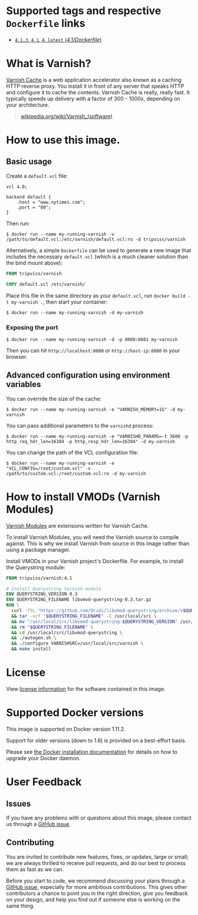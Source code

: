 # Supported tags and respective `Dockerfile` links

-	[`4.1.3`, `4.1`, `4`, `latest` (*4.1/Dockerfile*)](https://github.com/tripviss/docker-varnish/blob/master/4.1/Dockerfile)

# What is Varnish?

[Varnish Cache](https://www.varnish-cache.org/) is a web application accelerator also known as a caching HTTP reverse proxy. You install it in front of any server that speaks HTTP and configure it to cache the contents. Varnish Cache is really, really fast. It typically speeds up delivery with a factor of 300 - 1000x, depending on your architecture.

> [wikipedia.org/wiki/Varnish_(software)](https://en.wikipedia.org/wiki/Varnish_(software))

# How to use this image.

## Basic usage

Create a `default.vcl` file:

```vcl
vcl 4.0;

backend default {
    .host = "www.nytimes.com";
    .port = "80";
}
```

Then run:

```console
$ docker run --name my-running-varnish -v /path/to/default.vcl:/etc/varnish/default.vcl:ro -d tripviss/varnish
```

Alternatively, a simple `Dockerfile` can be used to generate a new image that includes the necessary `default.vcl` (which is a much cleaner solution than the bind mount above):

```dockerfile
FROM tripviss/varnish

COPY default.vcl /etc/varnish/
```

Place this file in the same directory as your `default.vcl`, run `docker build -t my-varnish .`, then start your container:

```console
$ docker run --name my-running-varnish -d my-varnish
```

### Exposing the port

```console
$ docker run --name my-running-varnish -d -p 8080:6081 my-varnish
```

Then you can hit `http://localhost:8080` or `http://host-ip:8080` in your browser.

## Advanced configuration using environment variables

You can override the size of the cache:

```console
$ docker run --name my-running-varnish -e "VARNISH_MEMORY=1G" -d my-varnish
```

You can pass additional parameters to the `varnishd` process:

```console
$ docker run --name my-running-varnish -e "VARNISHD_PARAMS=-t 3600 -p http_req_hdr_len=16384 -p http_resp_hdr_len=16384" -d my-varnish
```

You can change the path of the VCL configuration file:

```console
$ docker run --name my-running-varnish -e "VCL_CONFIG=/root/custom.vcl" -v /path/to/custom.vcl:/root/custom.vcl:ro -d my-varnish
```

# How to install VMODs (Varnish Modules)

[Varnish Modules](https://www.varnish-cache.org/vmods) are extensions written for Varnish Cache.

To install Varnish Modules, you will need the Varnish source to compile against. This is why we install Varnish from source in this image rather than using a package manager.

Install VMODs in your Varnish project's Dockerfile. For example, to install the Querystring module:

```dockerfile
FROM tripviss/varnish:4.1

# Install Querystring Varnish module
ENV QUERYSTRING_VERSION 0.3
ENV QUERYSTRING_FILENAME libvmod-querystring-0.3.tar.gz
RUN \
  curl -fSL "https://github.com/Dridi/libvmod-querystring/archive/v$QUERYSTRING_VERSION.tar.gz" -o "$QUERYSTRING_FILENAME" \
  && tar -xzf "$QUERYSTRING_FILENAME" -C /usr/local/src \
  && mv "/usr/local/src/libvmod-querystring-$QUERYSTRING_VERSION" /usr/local/src/libvmod-querystring \
  && rm "$QUERYSTRING_FILENAME" \
  && cd /usr/local/src/libvmod-querystring \
  && ./autogen.sh \
  && ./configure VARNISHSRC=/usr/local/src/varnish \
  && make install
```

# License

View [license information](https://github.com/varnishcache/varnish-cache/blob/master/LICENSE) for the software contained in this image.

# Supported Docker versions

This image is supported on Docker version 1.11.2.

Support for older versions (down to 1.6) is provided on a best-effort basis.

Please see [the Docker installation documentation](https://docs.docker.com/installation/) for details on how to upgrade your Docker daemon.

# User Feedback

## Issues

If you have any problems with or questions about this image, please contact us through a [GitHub issue](https://github.com/tripviss/docker-varnish/issues).

## Contributing

You are invited to contribute new features, fixes, or updates, large or small; we are always thrilled to receive pull requests, and do our best to process them as fast as we can.

Before you start to code, we recommend discussing your plans through a [GitHub issue](https://github.com/tripviss/docker-varnish/issues), especially for more ambitious contributions. This gives other contributors a chance to point you in the right direction, give you feedback on your design, and help you find out if someone else is working on the same thing.